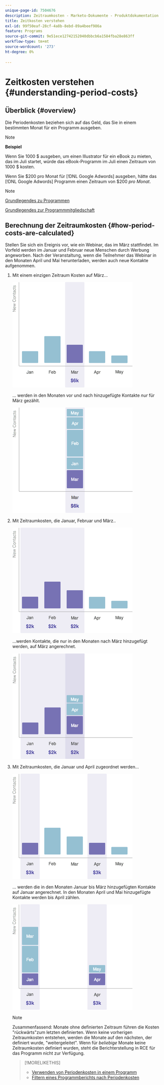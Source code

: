 ```yaml
---
unique-page-id: 7504676
description: Zeitraumkosten - Marketo-Dokumente - Produktdokumentation
title: Zeitkosten verstehen
exl-id: 99f50eaf-28cf-4a8b-8ebd-89a4beef986a
feature: Programs
source-git-commit: 9e51ece12742152040dbbcb6a1584fba28e863ff
workflow-type: tm+mt
source-wordcount: '273'
ht-degree: 0%

---
```


# Zeitkosten verstehen {#understanding-period-costs}

## Überblick {#overview}

Die Periodenkosten beziehen sich auf das Geld, das Sie in einem bestimmten Monat für ein Programm ausgeben.

>[!NOTE]
>
>**Beispiel**
>
>Wenn Sie 1000 $ ausgeben, um einen Illustrator für ein eBook zu mieten, das im Juli startet, würde das eBook-Programm im Juli einen Zeitraum von 1000 $ kosten.
>
>Wenn Sie $200 pro Monat für [!DNL Google Adwords] ausgeben, hätte das [!DNL Google Adwords] Programm einen Zeitraum von $200 _pro Monat_.

>[!NOTE]
>
>[Grundlegendes zu Programmen](/help/marketo/product-docs/core-marketo-concepts/programs/creating-programs/understanding-programs.md)
>
>[Grundlegendes zur Programmmitgliedschaft](/help/marketo/product-docs/core-marketo-concepts/programs/creating-programs/understanding-program-membership.md)

## Berechnung der Zeitraumkosten {#how-period-costs-are-calculated}

Stellen Sie sich ein Ereignis vor, wie ein Webinar, das im März stattfindet. Im Vorfeld werden im Januar und Februar neue Menschen durch Werbung angeworben. Nach der Veranstaltung, wenn die Teilnehmer das Webinar in den Monaten April und Mai herunterladen, werden auch neue Kontakte aufgenommen.

1. Mit einem einzigen Zeitraum Kosten auf März...

   ![](assets/graph1.png)

   ... werden in den Monaten vor und nach hinzugefügte Kontakte *nur* für März gezählt.

   ![](assets/graph2.png)

1. Mit Zeitraumkosten, die Januar, Februar und März..

   ![](assets/graph3.png)

   ...werden Kontakte, die nur in den Monaten nach März hinzugefügt werden, auf März angerechnet.

   ![](assets/graph4.png)

1. Mit Zeitraumkosten, die Januar und April zugeordnet werden...

   ![](assets/graph5.png)

   ... werden die in den Monaten Januar bis März hinzugefügten Kontakte auf Januar angerechnet. In den Monaten April und Mai hinzugefügte Kontakte werden bis April zählen.

   ![](assets/graph6.png)

   >[!NOTE]
   >
   >Zusammenfassend: Monate ohne definierten Zeitraum führen die Kosten &quot;rückwärts&quot;zum letzten definierten. Wenn keine vorherigen Zeitraumkosten entstehen, werden die Monate auf den nächsten, der definiert wurde, &quot;weitergeleitet&quot;. Wenn für _beliebige_ Monate keine Zeitraumkosten definiert wurden, steht die Berichterstellung in RCE für das Programm nicht zur Verfügung.

   >[!MORELIKETHIS]
   >
   >* [Verwenden von Periodenkosten in einem Programm](/help/marketo/product-docs/core-marketo-concepts/programs/working-with-programs/using-period-costs-in-a-program.md)
   >* [Filtern eines Programmberichts nach Periodenkosten](/help/marketo/product-docs/core-marketo-concepts/programs/program-performance-report/filter-a-program-report-by-period-cost.md)

